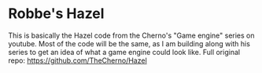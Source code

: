 # Robbe's Hazel

This is basically the Hazel code from the Cherno's "Game engine" series on youtube. Most of the code will be the same, as I am building along with his series to get an idea of what a game engine could look like. Full original repo: https://github.com/TheCherno/Hazel
